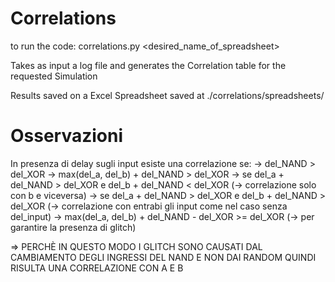 # Correlations
to run the code: correlations.py <desired_name_of_spreadsheet>

Takes as input a log file and generates the Correlation table for the requested Simulation

Results saved on a Excel Spreadsheet saved at ./correlations/spreadsheets/


# Osservazioni
In presenza di delay sugli input esiste una correlazione se:
-> del_NAND > del_XOR
-> max(del_a, del_b) + del_NAND > del_XOR 
	-> se del_a + del_NAND > del_XOR e del_b + del_NAND < del_XOR (-> correlazione solo con b e viceversa)
	-> se del_a + del_NAND > del_XOR e del_b + del_NAND > del_XOR (-> correlazione con entrabi gli input come nel caso senza del_input)
-> max(del_a, del_b) + del_NAND - del_XOR >= del_XOR (-> per garantire la presenza di glitch)

=> PERCHÈ IN QUESTO MODO I GLITCH SONO CAUSATI DAL CAMBIAMENTO DEGLI INGRESSI DEL NAND E NON DAI RANDOM QUINDI RISULTA UNA CORRELAZIONE CON A E B